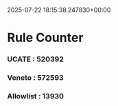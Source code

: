 2025-07-22 18:15:38.247830+00:00
# Rule Counter 
 ### UCATE : 520392

 ### Veneto : 572593

 ### Allowlist : 13930